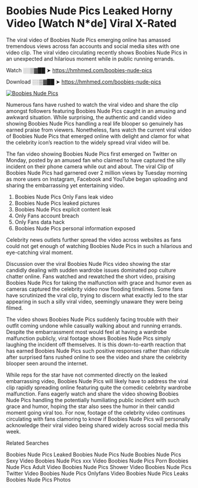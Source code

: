 ﻿# Boobies Nude Pics Leaked Horny Video [Watch N*de] Viral X-Rated

The viral video of ﻿Boobies Nude Pics emerging online has amassed tremendous views across fan accounts and social media sites with one video clip. The viral video circulating recently shows ﻿Boobies Nude Pics in an unexpected and hilarious moment while in public running errands. 

Watch ░░▒▓██ ➤ https://hmhmed.com/boobies-nude-pics

Download ░░▒▓██ ➤ https://hmhmed.com/boobies-nude-pics

[![Boobies Nude Pics](https://i.imgur.com/dJHk4Zq.gif)](https://hmhmed.com/boobies-nude-pics)

Numerous fans have rushed to watch the viral video and share the clip amongst followers featuring ﻿Boobies Nude Pics caught in an amusing and awkward situation. While surprising, the authentic and candid video showing ﻿Boobies Nude Pics handling a real life blooper so genuinely has earned praise from viewers. Nonetheless, fans watch the current viral video of ﻿Boobies Nude Pics that emerged online with delight and clamor for what the celebrity icon’s reaction to the widely spread viral video will be.

The fan video showing ﻿Boobies Nude Pics first emerged on Twitter on Monday, posted by an amused fan who claimed to have captured the silly incident on their phone camera while out and about. The viral Clip of ﻿Boobies Nude Pics had garnered over 2 million views by Tuesday morning as more users on Instagram, Facebook and YouTube began uploading and sharing the embarrassing yet entertaining video. 

1. ﻿Boobies Nude Pics Only Fans leak video
2. ﻿Boobies Nude Pics leaked pictures
3. ﻿Boobies Nude Pics explicit content leak
4. Only Fans account breach
5. Only Fans data hack
6. ﻿Boobies Nude Pics personal information exposed

Celebrity news outlets further spread the video across websites as fans could not get enough of watching ﻿Boobies Nude Pics in such a hilarious and eye-catching viral moment. 

Discussion over the viral ﻿Boobies Nude Pics video showing the star candidly dealing with sudden wardrobe issues dominated pop culture chatter online. Fans watched and rewatched the short video, praising ﻿Boobies Nude Pics for taking the malfunction with grace and humor even as cameras captured the celebrity video now flooding timelines. Some fans have scrutinized the viral clip, trying to discern what exactly led to the star appearing in such a silly viral video, seemingly unaware they were being filmed.

The video shows ﻿Boobies Nude Pics suddenly facing trouble with their outfit coming undone while casually walking about and running errands. Despite the embarrassment most would feel at having a wardrobe malfunction publicly, viral footage shows ﻿Boobies Nude Pics simply laughing the incident off themselves. It is this down-to-earth reaction that has earned ﻿Boobies Nude Pics such positive responses rather than ridicule after surprised fans rushed online to see the video and share the celebrity blooper seen around the internet.  

While reps for the star have not commented directly on the leaked embarrassing video, ﻿Boobies Nude Pics will likely have to address the viral clip rapidly spreading online featuring quite the comedic celebrity wardrobe malfunction. Fans eagerly watch and share the video showing ﻿Boobies Nude Pics handling the potentially humiliating public incident with such grace and humor, hoping the star also sees the humor in their candid moment going viral too. For now, footage of the celebrity video continues circulating with fans clamoring to know if ﻿Boobies Nude Pics will personally acknowledge their viral video being shared widely across social media this week.

Related Searches

﻿Boobies Nude Pics Leaked
﻿Boobies Nude Pics Nude
﻿Boobies Nude Pics Sexy Video
﻿Boobies Nude Pics xxx Video
﻿Boobies Nude Pics Porn
﻿Boobies Nude Pics Adult Video
﻿Boobies Nude Pics Shower Video
﻿Boobies Nude Pics Twitter Video
﻿Boobies Nude Pics Onlyfans Video
﻿Boobies Nude Pics Leaks
﻿Boobies Nude Pics Photos